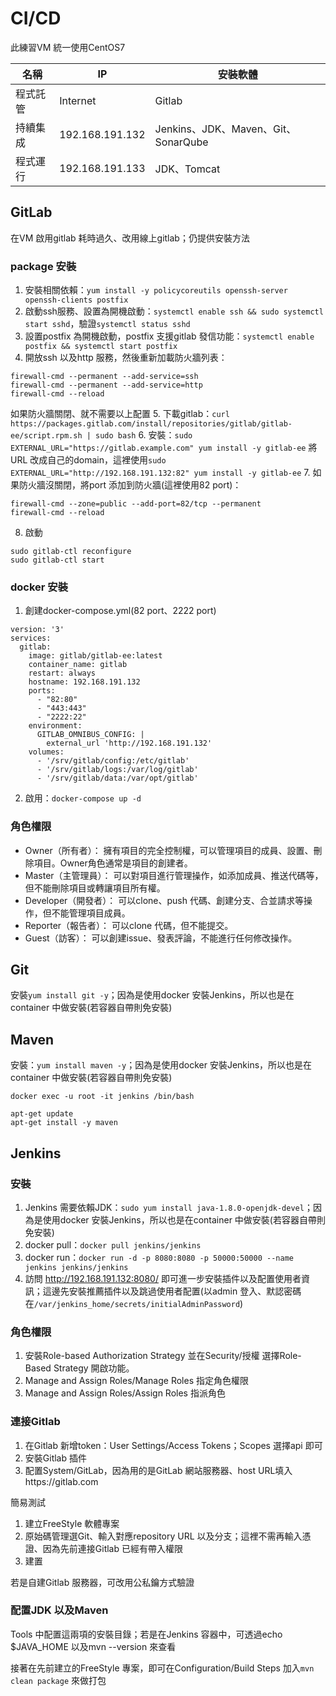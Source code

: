 # CI/CD
此練習VM 統一使用CentOS7

| 名稱 | IP | 安裝軟體 |
| -------- | -------- | -------- |
| 程式託管  | Internet | Gitlab |
| 持續集成  | 192.168.191.132 | Jenkins、JDK、Maven、Git、SonarQube |
| 程式運行  | 192.168.191.133 | JDK、Tomcat |

## GitLab
在VM 啟用gitlab 耗時過久、改用線上gitlab；仍提供安裝方法
### package 安裝
1. 安裝相關依賴：`yum install -y policycoreutils openssh-server openssh-clients postfix`
2. 啟動ssh服務、設置為開機啟動：`systemctl enable ssh && sudo systemctl start sshd`，驗證`systemctl status sshd`
3. 設置postfix 為開機啟動，postfix 支援gitlab 發信功能：`systemctl enable postfix && systemctl start postfix`
4. 開放ssh 以及http 服務，然後重新加載防火牆列表：
```shell=
firewall-cmd --permanent --add-service=ssh
firewall-cmd --permanent --add-service=http
firewall-cmd --reload
```
如果防火牆關閉、就不需要以上配置
5. 下載gitlab：`curl https://packages.gitlab.com/install/repositories/gitlab/gitlab-ee/script.rpm.sh | sudo bash`
6. 安裝：`sudo EXTERNAL_URL="https://gitlab.example.com" yum install -y gitlab-ee` 將URL 改成自己的domain，這裡使用`sudo EXTERNAL_URL="http://192.168.191.132:82" yum install -y gitlab-ee`
7. 如果防火牆沒關閉，將port 添加到防火牆(這裡使用82 port)：
```shell=
firewall-cmd --zone=public --add-port=82/tcp --permanent
firewall-cmd --reload
```
8. 啟動
```shell=
sudo gitlab-ctl reconfigure
sudo gitlab-ctl start
```
### docker 安裝
1. 創建docker-compose.yml(82 port、2222 port)
```yaml=
version: '3'
services:
  gitlab:
    image: gitlab/gitlab-ee:latest
    container_name: gitlab
    restart: always
    hostname: 192.168.191.132
    ports:
      - "82:80"
      - "443:443"
      - "2222:22"
    environment:
      GITLAB_OMNIBUS_CONFIG: |
        external_url 'http://192.168.191.132'
    volumes:
      - '/srv/gitlab/config:/etc/gitlab'
      - '/srv/gitlab/logs:/var/log/gitlab'
      - '/srv/gitlab/data:/var/opt/gitlab'
```
2. 啟用：`docker-compose up -d`

### 角色權限
* Owner（所有者）： 擁有項目的完全控制權，可以管理項目的成員、設置、刪除項目。Owner角色通常是項目的創建者。
* Master（主管理員）： 可以對項目進行管理操作，如添加成員、推送代碼等，但不能刪除項目或轉讓項目所有權。
* Developer（開發者）： 可以clone、push 代碼、創建分支、合並請求等操作，但不能管理項目成員。
* Reporter（報告者）： 可以clone 代碼，但不能提交。
* Guest（訪客）： 可以創建issue、發表評論，不能進行任何修改操作。

## Git
安裝`yum install git -y`；因為是使用docker 安裝Jenkins，所以也是在container 中做安裝(若容器自帶則免安裝)

## Maven
安裝：`yum install maven -y`；因為是使用docker 安裝Jenkins，所以也是在container 中做安裝(若容器自帶則免安裝)
```shell=
docker exec -u root -it jenkins /bin/bash

apt-get update
apt-get install -y maven
```

## Jenkins
### 安裝
1. Jenkins 需要依賴JDK：`sudo yum install java-1.8.0-openjdk-devel`；因為是使用docker 安裝Jenkins，所以也是在container 中做安裝(若容器自帶則免安裝)
2. docker pull：`docker pull jenkins/jenkins`
3. docker run：`docker run -d -p 8080:8080 -p 50000:50000 --name jenkins jenkins/jenkins`
4. 訪問 http://192.168.191.132:8080/ 即可進一步安裝插件以及配置使用者資訊；這邊先安裝推薦插件以及跳過使用者配置(以admin 登入、默認密碼在`/var/jenkins_home/secrets/initialAdminPassword`)

### 角色權限
1. 安裝Role-based Authorization Strategy 並在Security/授權 選擇Role-Based Strategy 開啟功能。
2. Manage and Assign Roles/Manage Roles 指定角色權限
3. Manage and Assign Roles/Assign Roles 指派角色

### 連接Gitlab
1. 在Gitlab 新增token：User Settings/Access Tokens；Scopes 選擇api 即可
2. 安裝Gitlab 插件
3. 配置System/GitLab，因為用的是GitLab 網站服務器、host URL填入https://gitlab.com

簡易測試
1. 建立FreeStyle 軟體專案
2. 原始碼管理選Git、輸入對應repository URL 以及分支；這裡不需再輸入憑證、因為先前連接Gitlab 已經有帶入權限
3. 建置

若是自建Gitlab 服務器，可改用公私鑰方式驗證

### 配置JDK 以及Maven
Tools 中配置這兩項的安裝目錄；若是在Jenkins 容器中，可透過echo $JAVA_HOME 以及mvn --version 來查看

接著在先前建立的FreeStyle 專案，即可在Configuration/Build Steps 加入`mvn clean package` 來做打包